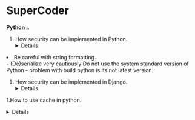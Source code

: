 # SuperCoder

**Python :**.
1. How security can be implemented in Python.
&emsp;<details>
Careful when downloading the package. - PyPl - packages issues can be reported but package added to pypl does not undergo review. We can use https://snyk.io/advisor/ to check package security health.
User python capacity for virtual environment.
Set `Debug = False` in production. - Make sure to switch debugging to False in production to prevent leaking sensitive application information to attackers.
<li>Be careful with string formatting.</li>
- (De)serialize very cautiously
Do not use the system standard version of Python - problem with build python is its not latest version.
  </details>
  
1. How security can be implemented in Django.
&emsp;<details>
  Use SSL - Deploy your site behind HTTPS.
  Changing URL - Change the default admin URL from /admin/ to something else
  Require stronger passwords
  Never run `DEBUG` in production - When DEBUG is set to True in your settings file, errors will display with full tracebacks that are likely to contain information you don't want end users to see. 
  
1.How to use cache in python.
&emsp;<details>
  The functools module in Python deals with higher-order functions, that is, functions operating on(taking as arguments) or returning functions and other such callable objects. The functools module provides a wide array of methods such as cached_property(func), cmp_to_key(func), lru_cache(func), wraps(func), etc. It is worth noting that these methods take functions as arguments.
  lru_cache() is one such function in functools module which helps in reducing the execution time of the function by using memoization technique.
  @lru_cache(maxsize=128, typed=False)

Parameters:
maxsize:This parameter sets the size of the cache, the cache can store upto maxsize most recent function calls, if maxsize is set to None, the LRU feature will be disabled and the cache can grow without any limitations
typed:
If typed is set to True, function arguments of different types will be cached separately. For example, f(3) and f(3.0) will be treated as distinct calls with distinct results and they will be stored in two separate entries in the cache
  
1.Synchronous and Asynchronous works in python.
&emsp;<details>
  On a s̲y̲n̲c̲h̲r̲o̲n̲o̲u̲s̲ request, you make the request and stop executing your program until you get a response from the HTTP server (or an error if the server can't be reached, or a timeout if the sever is taking way, way too long to reply) The interpreter is blocked until the request is completed (until you got a definitive answer of what happened with the request: did it go well? was there an error? a timeout?... ).  
  On a̲s̲y̲n̲c̲h̲r̲o̲n̲o̲u̲s̲ requests, you "launch" the request, and you kind of "forget about it", meaning: The interpreter continues executing the code after the request is made without waiting for the request to be completed.
